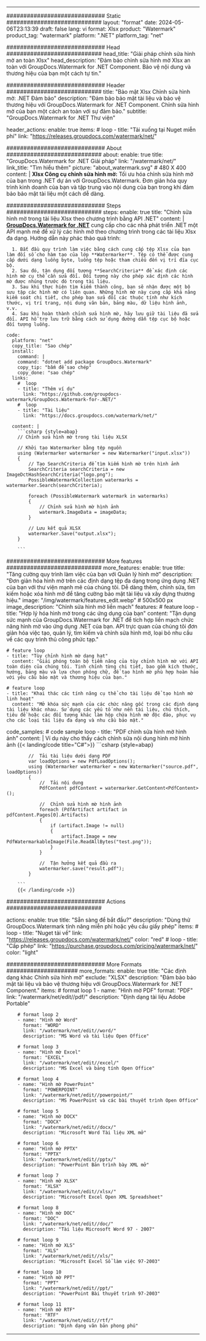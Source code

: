 
---
############################# Static ############################
layout: "format"
date:  2024-05-06T23:13:39
draft: false
lang: vi
format: Xlsx
product: "Watermark"
product_tag: "watermark"
platform: ".NET"
platform_tag: "net"

############################# Head ############################
head_title: "Giải pháp chỉnh sửa hình mờ an toàn Xlsx"
head_description: "Đảm bảo chỉnh sửa hình mờ Xlsx an toàn với GroupDocs.Watermark for .NET Component. Bảo vệ nội dung và thương hiệu của bạn một cách tự tin."

############################# Header ############################
title: "Bảo mật Xlsx Chỉnh sửa hình mờ: .NET Đảm bảo" 
description: "Đảm bảo bảo mật tài liệu và bảo vệ thương hiệu với GroupDocs.Watermark for .NET Component. Chỉnh sửa hình mờ của bạn một cách an toàn với sự đảm bảo."
subtitle: "GroupDocs.Watermark for .NET Thư viện" 

header_actions:
  enable: true
  items:
    #  loop
    - title: "Tải xuống tại Nuget miễn phí"
      link: "https://releases.groupdocs.com/watermark/net/"
      
############################# About ############################
about:
    enable: true
    title: "GroupDocs.Watermark for .NET Giải pháp"
    link: "/watermark/net/"
    link_title: "Tìm hiểu thêm"
    picture: "about_watermark.svg" # 480 X 400
    content: |
       **Xlsx Công cụ chỉnh sửa hình mờ:** Tối ưu hóa chỉnh sửa hình mờ của bạn trong .NET dự án với GroupDocs.Watermark. Đơn giản hóa quy trình kinh doanh của bạn và tập trung vào nội dung của bạn trong khi đảm bảo bảo mật tài liệu một cách dễ dàng.

############################# Steps ############################
steps:
    enable: true
    title: "Chỉnh sửa hình mờ trong tài liệu Xlsx theo chương trình bằng API .NET"
    content: |
      **[GroupDocs.Watermark for .NET](https://products.groupdocs.com/watermark/net/)** cung cấp cho các nhà phát triển .NET một API mạnh mẽ để xử lý các hình mờ theo chương trình trong các tài liệu Xlsx đa dạng. Hướng dẫn này phác thảo quá trình:
      
      1. Bắt đầu quy trình làm việc bằng cách cung cấp tệp Xlsx của bạn làm đối số cho hàm tạo của lớp **Watermarker**. Tệp có thể được cung cấp dưới dạng luồng byte, luồng tệp hoặc tham chiếu đến vị trí đĩa cục bộ.
      2. Sau đó, tận dụng đối tượng **SearchCriteria** để xác định các hình mờ cụ thể cần sửa đổi. Đối tượng này cho phép xác định các hình mờ được nhúng trước đó trong tài liệu.
      3. Sau khi thực hiện tìm kiếm thành công, bạn sẽ nhận được một bộ sưu tập các hình mờ có liên quan. Những hình mờ này cung cấp khả năng kiểm soát chi tiết, cho phép bạn sửa đổi các thuộc tính như kích thước, vị trí trang, nội dung văn bản, bảng màu, dữ liệu hình ảnh, v.v.
      4. Sau khi hoàn thành chỉnh sửa hình mờ, hãy lưu giữ tài liệu đã sửa đổi. API hỗ trợ lưu trữ bằng cách sử dụng đường dẫn tệp cục bộ hoặc đối tượng luồng.
   
    code:
      platform: "net"
      copy_title: "Sao chép"
      install:
        command: |
        command: "dotnet add package GroupDocs.Watermark"
        copy_tip: "bấm để sao chép"
        copy_done: "sao chép"
      links:
        #  loop
        - title: "Thêm ví dụ"
          link: "https://github.com/groupdocs-watermark/GroupDocs.Watermark-for-.NET/"
        #  loop
        - title: "Tài liệu"
          link: "https://docs.groupdocs.com/watermark/net/"
          
      content: |
        ```csharp {style=abap}
        // Chỉnh sửa hình mờ trong tài liệu XLSX

        // Khởi tạo Watermarker bằng tệp nguồn
        using (Watermarker watermarker = new Watermarker("input.xlsx"))
        {
            // Tạo SearchCriteria để tìm kiếm hình mờ trên hình ảnh
            SearchCriteria searchCriteria = new ImageDctHashSearchCriteria("logo.png");
            PossibleWatermarkCollection watermarks = watermarker.Search(searchCriteria);

            foreach (PossibleWatermark watermark in watermarks)
            {
                // Chỉnh sửa hình mờ hình ảnh
                watermark.ImageData = imageData;
            }

            // Lưu kết quả XLSX
            watermarker.Save("output.xlsx");
        }
        
        ```     

############################# More features ############################
more_features:
  enable: true
  title: "Tăng cường quy trình làm việc của bạn với Quản lý hình mờ"
  description: "Đơn giản hóa hình mờ trên các định dạng tệp đa dạng trong ứng dụng .NET của bạn với thư viện mạnh mẽ của chúng tôi. Dễ dàng thêm, chỉnh sửa, tìm kiếm hoặc xóa hình mờ để tăng cường bảo mật tài liệu và xây dựng thương hiệu."
  image: "/img/watermark/features_edit.webp" # 500x500 px
  image_description: "Chỉnh sửa hình mờ liền mạch"
  features:
    # feature loop
    - title: "Hợp lý hóa hình mờ trong các ứng dụng của bạn"
      content: "Tận dụng sức mạnh của GroupDocs.Watermark for .NET để tích hợp liền mạch chức năng hình mờ vào ứng dụng .NET của bạn. API trực quan của chúng tôi đơn giản hóa việc tạo, quản lý, tìm kiếm và chỉnh sửa hình mờ, loại bỏ nhu cầu về các quy trình thủ công phức tạp."

    # feature loop
    - title: "Tùy chỉnh hình mờ dạng hạt"
      content: "Giải phóng toàn bộ tiềm năng của tùy chỉnh hình mờ với API toàn diện của chúng tôi. Tinh chỉnh từng chi tiết, bao gồm kích thước, hướng, bảng màu và lựa chọn phông chữ, để tạo hình mờ phù hợp hoàn hảo với yêu cầu bảo mật và thương hiệu của bạn."

    # feature loop
    - title: "Khai thác các tính năng cụ thể cho tài liệu để tạo hình mờ linh hoạt"
      content: "Mở khóa sức mạnh của các chức năng gốc trong các định dạng tài liệu khác nhau. Sử dụng các yếu tố như nền tài liệu, chú thích, tiêu đề hoặc các đối tượng khác làm hộp chứa hình mờ độc đáo, phục vụ cho các loại tài liệu đa dạng và nhu cầu bảo mật."
      
  code_samples:
    # code sample loop
    - title: "PDF chỉnh sửa hình mờ hình ảnh"
      content: |
        Ví dụ này cho thấy cách chỉnh sửa nội dung hình mờ hình ảnh
        {{< landing/code title="C#">}}
        ```csharp {style=abap}
        
            //  Tải tài liệu dưới dạng PDF
            var loadOptions = new PdfLoadOptions();
            using (Watermarker watermarker = new Watermarker("source.pdf", loadOptions))
            {
                //  Tải nội dung
                PdfContent pdfContent = watermarker.GetContent<PdfContent>();

                //  Chỉnh sửa hình mờ hình ảnh
                foreach (PdfArtifact artifact in pdfContent.Pages[0].Artifacts)
                {
                    if (artifact.Image != null)
                    {
                        artifact.Image = new PdfWatermarkableImage(File.ReadAllBytes("test.png"));
                    }
                }

                //  Tận hưởng kết quả đầu ra
                watermarker.save("result.pdf");
            }

        ```
        {{< /landing/code >}}


############################# Actions ############################

actions:
  enable: true
  title: "Sẵn sàng để bắt đầu?"
  description: "Dùng thử GroupDocs.Watermark tính năng miễn phí hoặc yêu cầu giấy phép"
  items:
    #  loop
    - title: "Nuget tải về"
      link: "https://releases.groupdocs.com/watermark/net/"
      color: "red"
        #  loop
    - title: "Cấp phép"
      link: "https://purchase.groupdocs.com/pricing/watermark/net/"
      color: "light"


############################# More Formats #####################
more_formats:
    enable: true
    title: "Các định dạng khác Chỉnh sửa hình mờ"
    exclude: "XLSX"
    description: "Đảm bảo bảo mật tài liệu và bảo vệ thương hiệu với GroupDocs.Watermark for .NET Component."
    items: 
        # format loop 1
        - name: "Hình mờ PDF"
          format: "PDF"
          link: "/watermark/net/edit//pdf/"
          description: "Định dạng tài liệu Adobe Portable"

        # format loop 2
        - name: "Hình mờ Word"
          format: "WORD"
          link: "/watermark/net/edit//word/"
          description: "MS Word và tài liệu Open Office"
          
        # format loop 3
        - name: "Hình mờ Excel"
          format: "EXCEL"
          link: "/watermark/net/edit//excel/"
          description: "MS Excel và bảng tính Open Office"

        # format loop 4
        - name: "Hình mờ PowerPoint"
          format: "POWERPOINT"
          link: "/watermark/net/edit//powerpoint/"
          description: "MS PowerPoint và các bài thuyết trình Open Office"

        # format loop 5
        - name: "Hình mờ DOCX"
          format: "DOCX"
          link: "/watermark/net/edit//docx/"
          description: "Microsoft Word Tài liệu XML mở"
          
        # format loop 6
        - name: "Hình mờ PPTX"
          format: "PPTX"
          link: "/watermark/net/edit//pptx/"
          description: "PowerPoint Bản trình bày XML mở"
          
        # format loop 7
        - name: "Hình mờ XLSX"
          format: "XLSX"
          link: "/watermark/net/edit//xlsx/"
          description: "Microsoft Excel Open XML Spreadsheet"

        # format loop 8
        - name: "Hình mờ DOC"
          format: "DOC"
          link: "/watermark/net/edit//doc/"
          description: "Tài liệu Microsoft Word 97 - 2007"

        # format loop 9
        - name: "Hình mờ XLS"
          format: "XLS"
          link: "/watermark/net/edit//xls/"
          description: "Microsoft Excel Sổ làm việc 97-2003"

        # format loop 10
        - name: "Hình mờ PPT"
          format: "PPT"
          link: "/watermark/net/edit//ppt/"
          description: "PowerPoint Bài thuyết trình 97-2003"

        # format loop 11
        - name: "Hình mờ RTF"
          format: "RTF"
          link: "/watermark/net/edit//rtf/"
          description: "Định dạng văn bản phong phú"

---